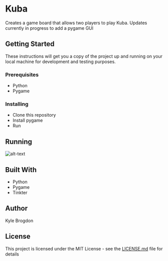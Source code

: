 # Kuba

Creates a game board that allows two players to play Kuba. Updates currently in progress to add a pygame GUI


## Getting Started

These instructions will get you a copy of the project up and running on your local machine for development and testing purposes.

### Prerequisites
- Python
- Pygame

### Installing
- Clone this repository
- Install pygame
- Run

## Running


![alt-text](https://i.imgur.com/mhCcUob.png)

## Built With
- Python
- Pygame
- Tinkter

## Author
Kyle Brogdon

## License

This project is licensed under the MIT License - see the [LICENSE.md](LICENSE.md) file for details
